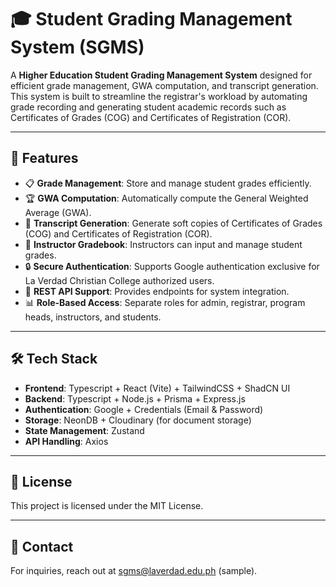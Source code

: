 # 🎓 Student Grading Management System (SGMS)

A **Higher Education Student Grading Management System** designed for efficient grade management, GWA computation, and transcript generation. This system is built to streamline the registrar's workload by automating grade recording and generating student academic records such as Certificates of Grades (COG) and Certificates of Registration (COR).

---

## 📌 Features
- 📋 **Grade Management**: Store and manage student grades efficiently.
- 🏆 **GWA Computation**: Automatically compute the General Weighted Average (GWA).
- 📜 **Transcript Generation**: Generate soft copies of Certificates of Grades (COG) and Certificates of Registration (COR).
- 📝 **Instructor Gradebook**: Instructors can input and manage student grades.
- 🔒 **Secure Authentication**: Supports Google authentication exclusive for La Verdad Christian College authorized users.
- 📡 **REST API Support**: Provides endpoints for system integration.
- 📊 **Role-Based Access**: Separate roles for admin, registrar, program heads, instructors, and students.

---

## 🛠️ Tech Stack
- **Frontend**: Typescript + React (Vite) + TailwindCSS + ShadCN UI
- **Backend**: Typescript + Node.js + Prisma + Express.js
- **Authentication**: Google + Credentials (Email & Password)
- **Storage**: NeonDB + Cloudinary (for document storage)
- **State Management**: Zustand
- **API Handling**: Axios

---

## 📜 License
This project is licensed under the MIT License.

---

## 📧 Contact
For inquiries, reach out at [sgms@laverdad.edu.ph](mailto:sgms@laverdad.edu.ph) (sample).
